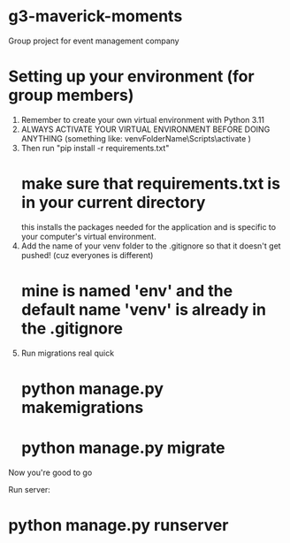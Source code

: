 # g3-maverick-moments
Group project for event management company

# Setting up your environment (for group members)
1. Remember to create your own virtual environment with Python 3.11
2. ALWAYS ACTIVATE YOUR VIRTUAL ENVIRONMENT BEFORE DOING ANYTHING   (something like: venvFolderName\Scripts\activate )
3. Then run "pip install -r requirements.txt" 
    # make sure that requirements.txt is in your current directory
    this installs the packages needed for the application and is specific to your computer's virtual environment. 
4. Add the name of your venv folder to the .gitignore so that it doesn't get pushed! (cuz everyones is different)
    # mine is named 'env' and the default name 'venv' is already in the .gitignore
5. Run migrations real quick
    # python manage.py makemigrations
    # python manage.py migrate
Now you're good to go

Run server:
# python manage.py runserver